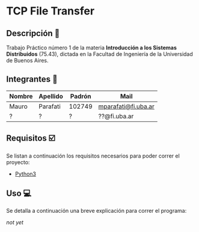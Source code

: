 # TCP File Transfer

## Descripción :book:

Trabajo Práctico número 1 de la materia **Introducción a los Sistemas Distribuidos** (75.43), dictada en la Facultad de Ingeniería de la Universidad de Buenos Aires.

## Integrantes :busts_in_silhouette:

| Nombre | Apellido | Padrón | Mail                |
| ------ | -------- | ------ | ------------------- |
| Mauro  | Parafati | 102749 | mparafati@fi.uba.ar |
| ?      | ?        | ?      | ??@fi.uba.ar        |

## Requisitos :ballot_box_with_check:

Se listan a continuación los requisitos necesarios para poder correr el proyecto:

-   [Python3](https://www.python.org/downloads/)

## Uso :computer:

Se detalla a continuación una breve explicación para correr el programa:

_not yet_
